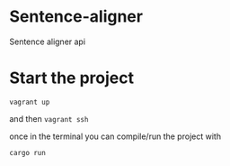 # Sentence-aligner

Sentence aligner api

# Start the project 

`vagrant up`

and then `vagrant ssh`

once in the terminal you can compile/run the project with

`cargo run`
